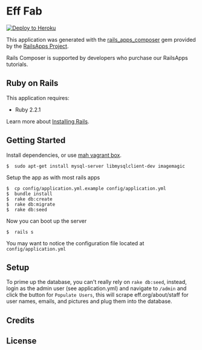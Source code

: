 Eff Fab
================

[![Deploy to Heroku](https://www.herokucdn.com/deploy/button.png)](https://heroku.com/deploy)

This application was generated with the [rails_apps_composer](https://github.com/RailsApps/rails_apps_composer) gem
provided by the [RailsApps Project](https://railsapps.github.io/).

Rails Composer is supported by developers who purchase our RailsApps tutorials.

Ruby on Rails
-------------

This application requires:

- Ruby 2.2.1

Learn more about [Installing Rails](https://railsapps.github.io/installing-rails.html).

Getting Started
---------------

Install dependencies, or use [mah vagrant box](https://github.com/TheNotary/ruby_vagrant_box).

```
$  sudo apt-get install mysql-server libmysqlclient-dev imagemagic
```

Setup the app as with most rails apps
```
$  cp config/application.yml.example config/application.yml
$  bundle install
$  rake db:create
$  rake db:migrate
$  rake db:seed
```

Now you can boot up the server
```
$  rails s
```

You may want to notice the configuration file located at `config/application.yml`

Setup
-----

To prime up the database, you can't really rely on `rake db:seed`, instead, login as the admin user (see application.yml) and navigate to `/admin` and click the button for `Populate Users`, this will scrape eff.org/about/staff for user names, emails, and pictures and plug them into the database.  


Credits
-------

License
-------
